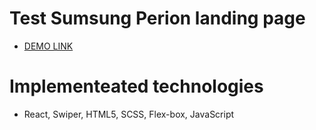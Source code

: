 # Test Sumsung Perion landing page
+ [DEMO LINK](https://tt-denis.github.io/test-sumsung-perion/)
# Implementeated technologies
+ React, Swiper, HTML5, SCSS, Flex-box, JavaScript
